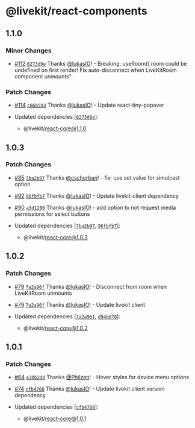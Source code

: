 # @livekit/react-components

## 1.1.0

### Minor Changes

- [#112](https://github.com/livekit/livekit-react/pull/112) [`0273d9e`](https://github.com/livekit/livekit-react/commit/0273d9ebbe3338f4ee1c6deb9edfdaf29e9f210f) Thanks [@lukasIO](https://github.com/lukasIO)! - Breaking: useRoom().room could be undefined on first render! Fix auto-disconnect when LiveKitRoom component unmounts"

### Patch Changes

- [#114](https://github.com/livekit/livekit-react/pull/114) [`c86b593`](https://github.com/livekit/livekit-react/commit/c86b593e48d32fce1b277f5f191a5154fdcdc9d5) Thanks [@lukasIO](https://github.com/lukasIO)! - Update react-tiny-popover

- Updated dependencies [[`0273d9e`](https://github.com/livekit/livekit-react/commit/0273d9ebbe3338f4ee1c6deb9edfdaf29e9f210f)]:
  - @livekit/react-core@1.1.0

## 1.0.3

### Patch Changes

- [#85](https://github.com/livekit/livekit-react/pull/85) [`7ba2b97`](https://github.com/livekit/livekit-react/commit/7ba2b9738fa04ac5a4ae1b00386c05598244eca6) Thanks [@cscherban](https://github.com/cscherban)! - fix: use set value for simulcast option

- [#92](https://github.com/livekit/livekit-react/pull/92) [`96fbfb7`](https://github.com/livekit/livekit-react/commit/96fbfb76676118bbdf9f67da1433ca08fbb1a6f0) Thanks [@lukasIO](https://github.com/lukasIO)! - Update livekit-client dependency

- [#90](https://github.com/livekit/livekit-react/pull/90) [`a3d1200`](https://github.com/livekit/livekit-react/commit/a3d1200da3e04675b656bd5c659c804d4d258744) Thanks [@lukasIO](https://github.com/lukasIO)! - add option to not request media permissions for select buttons

- Updated dependencies [[`7ba2b97`](https://github.com/livekit/livekit-react/commit/7ba2b9738fa04ac5a4ae1b00386c05598244eca6), [`96fbfb7`](https://github.com/livekit/livekit-react/commit/96fbfb76676118bbdf9f67da1433ca08fbb1a6f0)]:
  - @livekit/react-core@1.0.3

## 1.0.2

### Patch Changes

- [#79](https://github.com/livekit/livekit-react/pull/79) [`7a2a96f`](https://github.com/livekit/livekit-react/commit/7a2a96fbe028b57df9c7b6bd8c1ea82bf003e536) Thanks [@lukasIO](https://github.com/lukasIO)! - Disconnect from room when LiveKitRoom unmounts

* [#79](https://github.com/livekit/livekit-react/pull/79) [`7a2a96f`](https://github.com/livekit/livekit-react/commit/7a2a96fbe028b57df9c7b6bd8c1ea82bf003e536) Thanks [@lukasIO](https://github.com/lukasIO)! - Update livekit client

* Updated dependencies [[`7a2a96f`](https://github.com/livekit/livekit-react/commit/7a2a96fbe028b57df9c7b6bd8c1ea82bf003e536), [`d94b678`](https://github.com/livekit/livekit-react/commit/d94b678dea341f3fc5666f0e3567710df8295bcd)]:
  - @livekit/react-core@1.0.2

## 1.0.1

### Patch Changes

- [#64](https://github.com/livekit/livekit-react/pull/64) [`a30b2dd`](https://github.com/livekit/livekit-react/commit/a30b2dd0d974f3c1d85472f758889aec8d215f67) Thanks [@Philzen](https://github.com/Philzen)! - Hover styles for device menu options

* [#74](https://github.com/livekit/livekit-react/pull/74) [`cfb4708`](https://github.com/livekit/livekit-react/commit/cfb4708ad5497a7f6babb3208bec9c70e5b04879) Thanks [@lukasIO](https://github.com/lukasIO)! - Update livekit client version dependency

* Updated dependencies [[`cfb4708`](https://github.com/livekit/livekit-react/commit/cfb4708ad5497a7f6babb3208bec9c70e5b04879)]:
  - @livekit/react-core@1.0.1
